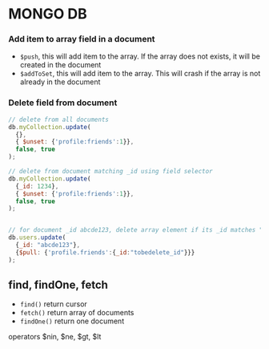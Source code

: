 # MONGO DB

### Add item to array field in a document
- `$push`, this will add item to the array. If the array does not exists, it will be created in the document
- `$addToSet`, this will add item to the array.  This will crash if the array is not already in the document

### Delete field from document 
```js
// delete from all documents
db.myCollection.update(
  {},
  { $unset: {'profile:friends':1}},
  false, true
);

// delete from document matching _id using field selector
db.myCollection.update(
  {_id: 1234},
  { $unset: {'profile:friends':1}},
  false, true
);


// for document _id abcde123, delete array element if its _id matches "tobedelete_id"
db.users.update(
  {_id: "abcde123"},
  {$pull: {'profile.friends':{_id:"tobedelete_id"}}}
);
```

## find, findOne, fetch
- `find()` return cursor 
- `fetch()` return array of documents
- `findOne()` return one document

operators
$nin, $ne, $gt, $lt
